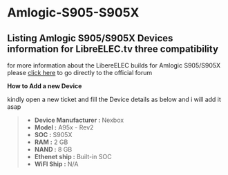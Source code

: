 # Amlogic-S905-S905X
Listing Amlogic S905/S905X Devices information for LibreELEC.tv three compatibility
-------------


for more information about the LibereELEC builds for Amlogic S905/S905X please [click here](https://forum.libreelec.tv/forum-38.html) to go directly to the official forum

**How to Add a new Device**

kindly open a new ticket and fill the Device details as below and i will add it asap


> - **Device Manufacturer :** Nexbox
> - **Model :** A95x - Rev2
> - **SOC :**  S905X
> - **RAM :** 2 GB
> - **NAND :** 8 GB
> - **Ethenet ship :** Built-in SOC
> - **WiFI Ship :** N/A

